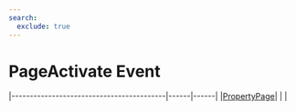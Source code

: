 ```yaml
---
search:
  exclude: true
---
```


<h1 class="heading"><span class="name">PageActivate Event</span></h1>

|------------------------------------------|------|------|
|[PropertyPage](../objects/propertypage.md)|&nbsp;|&nbsp;|
